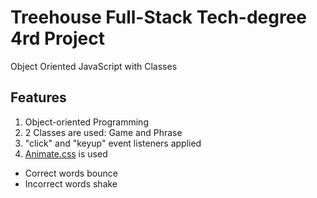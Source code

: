 # Treehouse Full-Stack Tech-degree 4rd Project

Object Oriented JavaScript with Classes

## Features

1. Object-oriented Programming
2. 2 Classes are used: Game and Phrase
3. "click" and "keyup" event listeners applied
4. [Animate.css](http://daneden.me/animate) is used

- Correct words bounce
- Incorrect words shake

<!-- TODO: need to figure out how to connect classes Phrase and Game with checkLetter(). It seems, at least I need to call || define a VAR in METHOD in a class(either Phrase || Game) with the other class -->

<!-- * Just needed to create a new Phrase class and call checkLetter function ==> problem solved! -->
